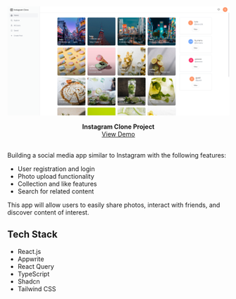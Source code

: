 ![image search api](https://github.com/HuiyuLiz/react-instagram-clone/blob/main/public/Instagram%20Clone.png)

<div align="center"><strong>Instagram Clone Project</strong></div>  
<div align="center">
<a href="https://react-instagram-clone-console.vercel.app/">View Demo</a>
<span>
</div>

<br />  

Building a social media app similar to Instagram with the following features:
- User registration and login  
- Photo upload functionality  
- Collection and like features  
- Search for related content  

This app will allow users to easily share photos, interact with friends, and discover content of interest.  
## Tech Stack
- React.js
- Appwrite
- React Query
- TypeScript
- Shadcn
- Tailwind CSS
